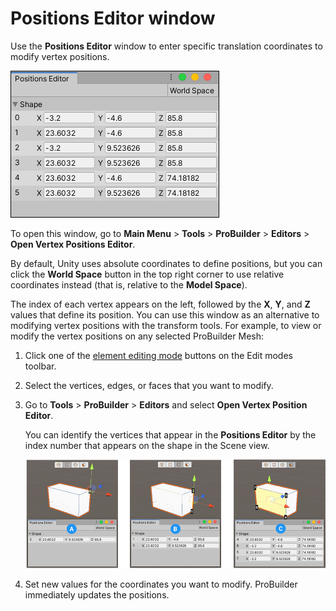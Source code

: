 # Positions Editor window

Use the **Positions Editor** window to enter specific translation coordinates to modify vertex positions.

![The Positions Editor window with two faces selected](images/vertex-positions.png)

To open this window, go to **Main Menu** > **Tools** > **ProBuilder** > **Editors** > **Open Vertex Positions Editor**.

By default, Unity uses absolute coordinates to define positions, but you can click the **World Space** button in the top right corner to use relative coordinates instead (that is, relative to the **Model Space**).

The index of each vertex appears on the left, followed by the **X**, **Y**, and **Z** values that define its position. You can use this window as an alternative to modifying vertex positions with the transform tools. For example, to view or modify the vertex positions on any selected ProBuilder Mesh:

1. Click one of the [element editing mode](modes.md) buttons on the Edit modes toolbar.

5. Select the vertices, edges, or faces that you want to modify.

6. Go to **Tools** > **ProBuilder** > **Editors** and select **Open Vertex Position Editor**.

	You can identify the vertices that appear in the **Positions Editor** by the index number that appears on the shape in the Scene view.

	![Editing vertex positions in Vertex (A), Edge (B), and Face (C) Editing modes](images/vertex-positions_example.png)

7. Set new values for the coordinates you want to modify. ProBuilder immediately updates the positions.
